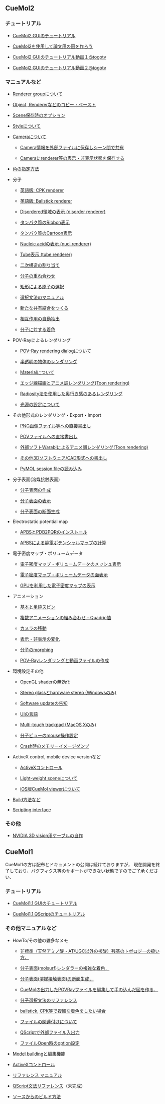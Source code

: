 ## CueMol2
### チュートリアル

- [CueMol2 GUIのチュートリアル](../Documents/GUIのチュートリアル(CueMol2))

- [CueMol2を使用して論文用の図を作ろう](../Documents/CueMol2Tutorial2013)


-  [CueMol2 GUIのチュートリアル動画１@togotv](http://togotv.dbcls.jp/20110912.html#p01)

-  [CueMol2 GUIのチュートリアル動画２@togotv](http://togotv.dbcls.jp/20110913.html#p01)

### マニュアルなど

- [Renderer groupについて](../cuemol2/RendGroup)

- [Object, Rendererなどのコピー・ペースト](../cuemol2/ObjRendCopyPaste)

- [Scene保存時のオプション](../cuemol2/SceneSaveAsOption)

- [Styleについて](../cuemol2/Style)

- [Cameraについて](../cuemol2/Camera)

    - [Camera情報を外部ファイルに保存しシーン間で共有](../cuemol2/CameraFile)

    - [Cameraにrenderer等の表示・非表示状態を保存する](../cuemol2/CameraVisFlags)

- [色の指定方法](../cuemol2/ColorSyntax)

- 分子

    - [英語版: CPK renderer](../en/cuemol2/CPKRenderer)

    - [英語版: Ballstick renderer](../en/cuemol2/BallStickRenderer)

    - [Disordered領域の表示 (disorder renderer)](../cuemol2/DisoRenderer)

    - [タンパク質のRibbon表示](../cuemol2/RibbonRenderer)

    - [タンパク質のCartoon表示](../cuemol2/CartoonRenderer)

    - [Nucleic acidの表示 (nucl renderer)](../cuemol2/NARenderer)

    - [Tube表示 (tube renderer)](../cuemol2/TubeRenderer)

    - [二次構造の割り当て](../cuemol2/Prot2ndryStr)

    - [分子の重ね合わせ](../cuemol2/MolSuperpose)

    - [矩形による原子の選択](../cuemol2/RectSelection)

    - [選択文法のマニュアル](../cuemol2/SelSyntax)

    - [新たな共有結合をつくる](../cuemol2/NonStdBond)

    - [相互作用の自動抽出](../cuemol2/IntrTool)

    - [分子に対する着色](../cuemol2/MolColor)

-  POV-Rayによるレンダリング

    - [POV-Ray rendering dialogについて](../cuemol2/POVRayRenderDialog)

    - [半透明の物体のレンダリング](../cuemol2/PostAlphaBlend)

    - [Materialについて](../cuemol2/Material)

    - [エッジ線描画とアニメ調レンダリング(Toon rendering)](../cuemol2/EdgeLines)

    - [Radiosity法を使用した奥行き感のあるレンダリング](../cuemol2/Radiosity)

    - [光源の設定について](../cuemol2/POVRayRenderLighting)

-  その他形式のレンダリング・Export・Import

    - [PNG画像ファイル等への直接書出し](../cuemol2/ImageExport)

    - [POVファイルへの直接書出し](../cuemol2/PovExport)

    - [外部ソフトWarabiによるアニメ調レンダリング(Toon rendering)](../cuemol2/WarabiExport)

    - [その他3Dソフトウェア/CAD形式への書出し](../cuemol2/Other3DExport)

    - [PyMOL session fileの読み込み](../cuemol2/PSEImporter)

-  分子表面(溶媒接触表面)

    - [分子表面の作成](../cuemol2/MsmsMolSurface)

    - [分子表面の表示](../cuemol2/MolSurfaceDisp)

    - [分子表面の断面生成](../cuemol2/MolSurfCut)

-  Electrostatic potential map

    - [APBSとPDB2PQRのインストール](../cuemol2/APBS_Install)

    - [APBSによる静電ポテンシャルマップの計算](../cuemol2/APBS_ElePot)

- 電子密度マップ・ボリュームデータ

    - [電子密度マップ・ボリュームデータのメッシュ表示](../cuemol2/DensityMap)

    - [電子密度マップ・ボリュームデータの面表示](../cuemol2/DensityMapSurf)

    - [GPUを利用した電子密度マップの表示](../cuemol2/GPUDensityMap)

- アニメーション

    - [基本と単純スピン](../cuemol2/Anim_Basic)

    - [複数アニメーションの組み合わせ・Quadric値](../cuemol2/Anim_Cmb)

    - [カメラの移動](../cuemol2/Anim_CameraMotion)

    - [表示・非表示の変化](../cuemol2/Anim_ShowHide)

    - [分子のmorphing](../cuemol2/Anim_MolMorph)

    - [POV-Rayレンダリングと動画ファイルの作成](../cuemol2/Anim_RenderMovie)

-  環境設定その他

    - [OpenGL shaderの無効化](../cuemol2/UseGLShader)

    - [Stereo glassとhardware stereo (Windowsのみ)](../cuemol2/HWStereo)

    - [Software updateの告知](../cuemol2/UpdateNotification)

    - [UIの言語](../cuemol2/UILocalization)

    - [Multi-touch trackpad (MacOS Xのみ)](../cuemol2/MultiTouchPad)

    - [分子ビューのmouse操作設定](../cuemol2/MouseInputConfig)

    - [Crash時のメモリーイメージダンプ](../cuemol2/CrashReporter)

-  ActiveX control, mobile device versionなど

    - [ActiveXコントロール](../cuemol2/CueMol2Ctl_ocx)

    - [Light-weight sceneについて](../cuemol2/LightWeightScene)

    - [iOS版CueMol viewerについて](../cuemol2/iOSCueMolViewer)


- [Build方法など](../cuemol2)

- [Scripting interface](../cuemol2/Scripting)

### その他

- [NVIDIA 3D vision用ケーブルの自作](../cuemol2/NV3DVisionCable)

## CueMol1

CueMol1の方は配布とドキュメントの公開は続けておりますが，
現在開発を終了しており，バグフィクス等のサポートができない状態ですのでご了承ください．


### チュートリアル

- [CueMol1.1 GUIのチュートリアル](../Documents/GUIのチュートリアル)

- [CueMol1.1 QScriptのチュートリアル](../Documents/QScriptのチュートリアル)

### その他マニュアルなど

- HowTo/その他の雑多なメモ

    -  [非標準（天然アミノ酸・AT/UGC以外の核酸）残基のトポロジーの扱い方．](../NonStdRes)

    -  [分子表面(molsurf)レンダラーの複雑な着色．](../SASPaint)

    -  [分子表面(溶媒接触表面)の断面生成．](../Documents/SASCut)

    -  [CueMolの出力したPOVRayファイルを編集して手の込んだ図を作る．](../POVRay1)

    -  [分子選択文法のリファレンス](../Documents/MolSelSyntax)

    -  [ballstick, CPK等で複雑な着色をしたい場合](../Documents/FancyColoring1)

    -  [ファイルの関連付けについて](../Documents/FileAssoc)

    -  [QScriptで外部ファイル入出力](../Documents/QScriptFileIO)

    -  [ファイルOpen時のoption設定](../Documents/FileReaderOptions)

- [Model buildingと編集機能](../Documents/ModelBuilding)

- [ActiveXコントロール](../Documents/ActiveX)

- [リファレンス マニュアル](../Ref)

- [QScript文法リファレンス](http://cuemol.sourceforge.jp/manual-ja/index.html)（未完成）

- [ソースからのビルド方法](../Documents/BuildFromSrc)
